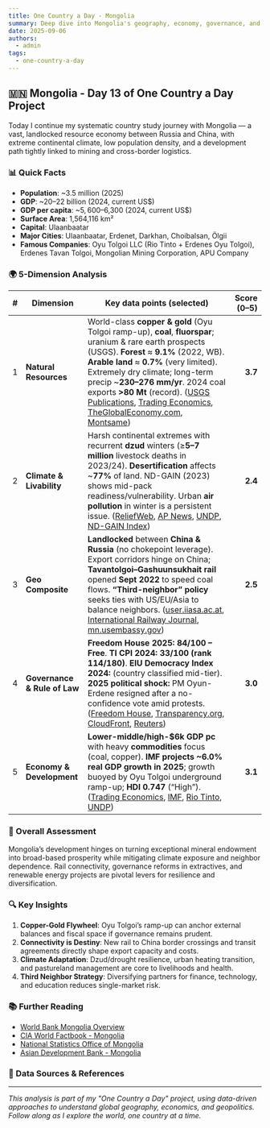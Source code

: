 ```yaml
---
title: One Country a Day - Mongolia
summary: Deep dive into Mongolia's geography, economy, governance, and strategic position using the 5-dimension framework
date: 2025-09-06
authors:
  - admin
tags:
  - one-country-a-day
---
```


## 🇲🇳 Mongolia - Day 13 of One Country a Day Project

Today I continue my systematic country study journey with Mongolia — a vast, landlocked resource economy between Russia and China, with extreme continental climate, low population density, and a development path tightly linked to mining and cross-border logistics.

### 📊 Quick Facts
- **Population**: ~3.5 million (2025)
- **GDP**: ~$20–$22 billion (2024, current US$)
- **GDP per capita**: ~$5,600–$6,300 (2024, current US$)
- **Surface Area**: 1,564,116 km²
- **Capital**: Ulaanbaatar
- **Major Cities**: Ulaanbaatar, Erdenet, Darkhan, Choibalsan, Ölgii
- **Famous Companies**: Oyu Tolgoi LLC (Rio Tinto + Erdenes Oyu Tolgoi), Erdenes Tavan Tolgoi, Mongolian Mining Corporation, APU Company

### 🌍 5-Dimension Analysis

| # | Dimension                    | Key data points (selected)                                                                                                                                                                                                                                                                                                                                                                      | Score (0–5) |
| - | ---------------------------- | ----------------------------------------------------------------------------------------------------------------------------------------------------------------------------------------------------------------------------------------------------------------------------------------------------------------------------------------------------------------------------------------------- | ----------: |
| 1 | **Natural Resources**        | World-class **copper & gold** (Oyu Tolgoi ramp-up), **coal**, **fluorspar**; uranium & rare earth prospects (USGS). **Forest** ≈ **9.1%** (2022, WB). **Arable land** ≈ **0.7%** (very limited). Extremely dry climate; long-term precip \~**230–276 mm/yr**. 2024 coal exports **>80 Mt** (record). ([USGS Publications][1], [Trading Economics][2], [TheGlobalEconomy.com][3], [Montsame][4]) |     **3.7** |
| 2 | **Climate & Livability**     | Harsh continental extremes with recurrent **dzud** winters (≥**5–7 million** livestock deaths in 2023/24). **Desertification** affects \~**77%** of land. ND-GAIN (2023) shows mid-pack readiness/vulnerability. Urban **air pollution** in winter is a persistent issue. ([ReliefWeb][5], [AP News][6], [UNDP][7], [ND-GAIN Index][8])                                                         |     **2.4** |
| 3 | **Geo Composite**            | **Landlocked** between **China & Russia** (no chokepoint leverage). Export corridors hinge on China; **Tavantolgoi–Gashuunsukhait rail** opened **Sept 2022** to speed coal flows. **“Third-neighbor” policy** seeks ties with US/EU/Asia to balance neighbors. ([user.iiasa.ac.at][9], [International Railway Journal][10], [mn.usembassy.gov][11])                                            |     **2.5** |
| 4 | **Governance & Rule of Law** | **Freedom House 2025:** **84/100 – Free**. **TI CPI 2024:** **33/100 (rank 114/180)**. **EIU Democracy Index 2024:** (country classified mid-tier). **2025 political shock:** PM Oyun-Erdene resigned after a no-confidence vote amid protests. ([Freedom House][12], [Transparency.org][13], [CloudFront][14], [Reuters][15])                                                                  |     **3.0** |
| 5 | **Economy & Development**    | **Lower-middle/high-$6k GDP pc** with heavy **commodities** focus (coal, copper). **IMF projects \~6.0% real GDP growth in 2025**; growth buoyed by Oyu Tolgoi underground ramp-up; **HDI 0.747** (“High”). ([Trading Economics][16], [IMF][17], [Rio Tinto][18], [UNDP][19])                                                                                                                  |     **3.1** |

### 🎯 Overall Assessment

Mongolia’s development hinges on turning exceptional mineral endowment into broad-based prosperity while mitigating climate exposure and neighbor dependence. Rail connectivity, governance reforms in extractives, and renewable energy projects are pivotal levers for resilience and diversification.

### 🔍 Key Insights

1. **Copper-Gold Flywheel**: Oyu Tolgoi’s ramp-up can anchor external balances and fiscal space if governance remains prudent.
2. **Connectivity is Destiny**: New rail to China border crossings and transit agreements directly shape export capacity and costs.
3. **Climate Adaptation**: Dzud/drought resilience, urban heating transition, and pastureland management are core to livelihoods and health.
4. **Third Neighbor Strategy**: Diversifying partners for finance, technology, and education reduces single-market risk.

### 📚 Further Reading

- [World Bank Mongolia Overview](https://www.worldbank.org/en/country/mongolia)
- [CIA World Factbook - Mongolia](https://www.cia.gov/the-world-factbook/countries/mongolia/)
- [National Statistics Office of Mongolia](https://www.1212.mn/)
- [Asian Development Bank - Mongolia](https://www.adb.org/countries/mongolia/main)

### 🔗 Data Sources & References

[1]: https://pubs.usgs.gov/myb/vol3/2023/myb3-2023-mongolia.pdf?utm_source=chatgpt.com "The Mineral Industry of Mongolia in 2023"
[2]: https://tradingeconomics.com/mongolia/forest-area-percent-of-land-area-wb-data.html?utm_source=chatgpt.com "Mongolia - Forest Area (% Of Land Area) - 2025 Data 2026 ..."
[3]: https://www.theglobaleconomy.com/Mongolia/arable_land_percent/?utm_source=chatgpt.com "Mongolia Arable land, percent of land area - data, chart"
[4]: https://montsame.mn/en/read/359045?utm_source=chatgpt.com "Coal Exports Surpass 80 Million Tons for the First Time"
[5]: https://reliefweb.int/report/mongolia/mongolias-extreme-winter-52-million-livestock-dead-children-miss-out-school?utm_source=chatgpt.com "Mongolia's extreme winter: 5.2 million livestock dead as ..."
[6]: https://apnews.com/article/42192fdc8e9462d3983c37943a9969b0?utm_source=chatgpt.com "Heavy snows and drought of deadly 'dzud' kill more than 7 million head of livestock in Mongolia"
[7]: https://www.undp.org/mongolia/stories/thriving-mongolia-fight-against-biodiversity-loss-climate-change-and-desertification?utm_source=chatgpt.com "For a Thriving Mongolia: The Fight Against Biodiversity ..."
[8]: https://gain-new.crc.nd.edu/country/mongolia?utm_source=chatgpt.com "Mongolia"
[9]: https://user.iiasa.ac.at/~marek/fbook/04/print/mg.html?utm_source=chatgpt.com "CIA - The World Factbook -- Mongolia"
[10]: https://www.railjournal.com/freight/mongolia-celebrates-opening-of-tavantolgoi-gashuunsukhait-railway/?utm_source=chatgpt.com "Mongolia celebrates opening of Tavantolgoi"
[11]: https://mn.usembassy.gov/our-relationship/policy-history/?utm_source=chatgpt.com "Policy & History"
[12]: https://freedomhouse.org/country/mongolia/freedom-world/2025?utm_source=chatgpt.com "Mongolia: Freedom in the World 2025 Country Report"
[13]: https://www.transparency.org/en/countries/mongolia?utm_source=chatgpt.com "Mongolia"
[14]: https://d1qqtien6gys07.cloudfront.net/wp-content/uploads/2025/03/Democracy_INDEX_2024.pdf?utm_source=chatgpt.com "Table 2 Democracy Index 2024 - Cloudfront.net"
[15]: https://www.reuters.com/world/china/mongolian-pm-resigns-after-losing-parliament-backing-street-protests-2025-06-03/?utm_source=chatgpt.com "Mongolian PM resigns after losing parliament backing, street protests"
[16]: https://tradingeconomics.com/mongolia/gdp-per-capita-us-dollar-wb-data.html?utm_source=chatgpt.com "Mongolia - GDP Per Capita - 2025 Data 2026 Forecast ..."
[17]: https://www.imf.org/en/Countries/MNG?utm_source=chatgpt.com "Mongolia and the IMF"
[18]: https://www.riotinto.com/en/mn/oyu-tolgoi/oyu-tolgoi-underground-project?utm_source=chatgpt.com "Oyu Tolgoi underground | Mongolia"
[19]: https://www.undp.org/sites/g/files/zskgke326/files/2025-05/english_country_note-human_development_report_2025_1.pdf?utm_source=chatgpt.com "mongolia"

---

*This analysis is part of my "One Country a Day" project, using data-driven approaches to understand global geography, economics, and geopolitics. Follow along as I explore the world, one country at a time.*


